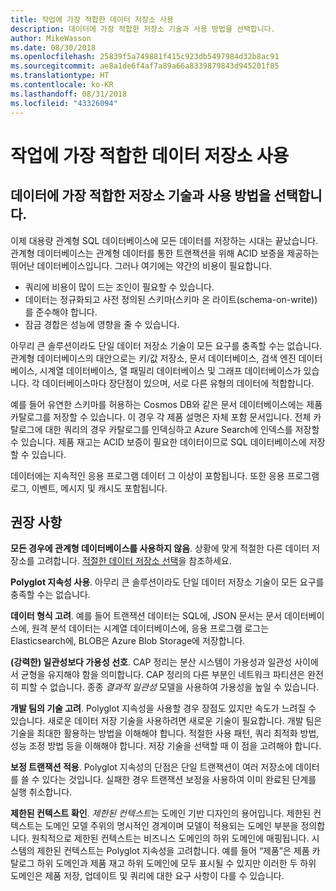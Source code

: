 ```yaml
---
title: 작업에 가장 적합한 데이터 저장소 사용
description: 데이터에 가장 적합한 저장소 기술과 사용 방법을 선택합니다.
author: MikeWasson
ms.date: 08/30/2018
ms.openlocfilehash: 25839f5a749881f415c923db5497984d32b8ac91
ms.sourcegitcommit: ae8a1de6f4af7a89a66a8339879843d945201f85
ms.translationtype: HT
ms.contentlocale: ko-KR
ms.lasthandoff: 08/31/2018
ms.locfileid: "43326094"
---
```

# <a name="use-the-best-data-store-for-the-job"></a>작업에 가장 적합한 데이터 저장소 사용

## <a name="pick-the-storage-technology-that-is-the-best-fit-for-your-data-and-how-it-will-be-used"></a>데이터에 가장 적합한 저장소 기술과 사용 방법을 선택합니다.

이제 대용량 관계형 SQL 데이터베이스에 모든 데이터를 저장하는 시대는 끝났습니다. 관계형 데이터베이스는 관계형 데이터를 통한 트랜잭션을 위해 ACID 보증을 제공하는 뛰어난 데이터베이스입니다. 그러나 여기에는 약간의 비용이 필요합니다.

- 쿼리에 비용이 많이 드는 조인이 필요할 수 있습니다.
- 데이터는 정규화되고 사전 정의된 스키마(스키마 온 라이트(schema-on-write))를 준수해야 합니다.
- 잠금 경합은 성능에 영향을 줄 수 있습니다.

아무리 큰 솔루션이라도 단일 데이터 저장소 기술이 모든 요구를 충족할 수는 없습니다. 관계형 데이터베이스의 대안으로는 키/값 저장소, 문서 데이터베이스, 검색 엔진 데이터베이스, 시계열 데이터베이스, 열 패밀리 데이터베이스 및 그래프 데이터베이스가 있습니다. 각 데이터베이스마다 장단점이 있으며, 서로 다른 유형의 데이터에 적합합니다. 

예를 들어 유연한 스키마를 허용하는 Cosmos DB와 같은 문서 데이터베이스에는 제품 카탈로그를 저장할 수 있습니다. 이 경우 각 제품 설명은 자체 포함 문서입니다. 전체 카탈로그에 대한 쿼리의 경우 카탈로그를 인덱싱하고 Azure Search에 인덱스를 저장할 수 있습니다. 제품 재고는 ACID 보증이 필요한 데이터이므로 SQL 데이터베이스에 저장할 수 있습니다.

데이터에는 지속적인 응용 프로그램 데이터 그 이상이 포함됩니다. 또한 응용 프로그램 로그, 이벤트, 메시지 및 캐시도 포함됩니다.

## <a name="recommendations"></a>권장 사항

**모든 경우에 관계형 데이터베이스를 사용하지 않음**. 상황에 맞게 적절한 다른 데이터 저장소를 고려합니다. [적절한 데이터 저장소 선택][data-store-overview]을 참조하세요.

**Polyglot 지속성 사용**. 아무리 큰 솔루션이라도 단일 데이터 저장소 기술이 모든 요구를 충족할 수는 없습니다. 

**데이터 형식 고려**. 예를 들어 트랜잭션 데이터는 SQL에, JSON 문서는 문서 데이터베이스에, 원격 분석 데이터는 시계열 데이터베이스에, 응용 프로그램 로그는 Elasticsearch에, BLOB은 Azure Blob Storage에 저장합니다.

**(강력한) 일관성보다 가용성 선호**. CAP 정리는 분산 시스템이 가용성과 일관성 사이에서 균형을 유지해야 함을 의미합니다. CAP 정리의 다른 부분인 네트워크 파티션은 완전히 피할 수 없습니다. 종종 *결과적 일관성* 모델을 사용하여 가용성을 높일 수 있습니다. 

**개발 팀의 기술 고려**. Polyglot 지속성을 사용할 경우 장점도 있지만 속도가 느려질 수 있습니다. 새로운 데이터 저장 기술을 사용하려면 새로운 기술이 필요합니다. 개발 팀은 기술을 최대한 활용하는 방법을 이해해야 합니다. 적절한 사용 패턴, 쿼리 최적화 방법, 성능 조정 방법 등을 이해해야 합니다. 저장 기술을 선택할 때 이 점을 고려해야 합니다. 

**보정 트랜잭션 적용**. Polyglot 지속성의 단점은 단일 트랜잭션이 여러 저장소에 데이터를 쓸 수 있다는 것입니다. 실패한 경우 트랜잭션 보정을 사용하여 이미 완료된 단계를 실행 취소합니다.

**제한된 컨텍스트 확인**. *제한된 컨텍스트*는 도메인 기반 디자인의 용어입니다. 제한된 컨텍스트는 도메인 모델 주위의 명시적인 경계이며 모델이 적용되는 도메인 부분을 정의합니다. 원칙적으로 제한된 컨텍스트는 비즈니스 도메인의 하위 도메인에 매핑됩니다. 시스템의 제한된 컨텍스트는 Polyglot 지속성을 고려합니다. 예를 들어 “제품”은 제품 카탈로그 하위 도메인과 제품 재고 하위 도메인에 모두 표시될 수 있지만 이러한 두 하위 도메인은 제품 저장, 업데이트 및 쿼리에 대한 요구 사항이 다를 수 있습니다.

[data-store-overview]: ../technology-choices/data-store-overview.md